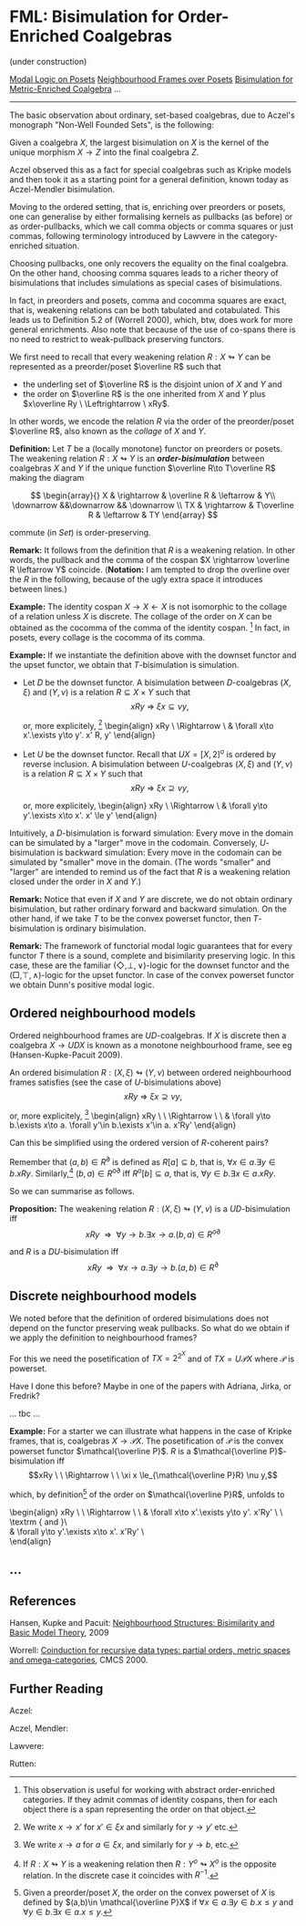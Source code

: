 #  FML: Bisimulation for Order-Enriched Coalgebras

(under construction)

[Modal Logic on Posets](https://hackmd.io/uvH1hEqBTE6uJKlI0qSRAA)
[Neighbourhood Frames over Posets](https://hackmd.io/Kaf6xVVMRP2w7a9hTLjT2w)
[Bisimulation for Metric-Enriched Coalgebra](https://hackmd.io/dhUAXEIIQCGiBpTNkU1RiQ)
...

---

The basic observation about ordinary, set-based coalgebras, due to Aczel's monograph "Non-Well Founded Sets", is the following:

Given a coalgebra $X$, the largest bisimulation on $X$ is the kernel of the unique morphism $X\to Z$ into the final coalgebra $Z$.

Aczel observed this as a fact for special coalgebras such as Kripke models and then took it as a starting point for a general definition, known today as Aczel-Mendler bisimulation.

Moving to the ordered setting, that is, enriching over preorders or posets, one can generalise by either formalising kernels as pullbacks (as before) or as order-pullbacks, which we call comma objects or comma squares or just commas, following terminology introduced by Lawvere in the category-enriched situation.

Choosing pullbacks, one only recovers the equality on the final coalgebra. On the other hand, choosing comma squares leads to a richer theory of bisimulations that includes simulations as special cases of bisimulations.

In fact, in preorders and posets, comma and cocomma squares are exact, that is, weakening relations can be both tabulated and cotabulated. This leads us to Definition 5.2 of (Worrell 2000), which, btw, does work for more general enrichments. Also note that because of the use of co-spans there is no need to restrict to weak-pullback preserving functors.

We first need to recall that every weakening relation $R:X\looparrowright Y$ can be represented as a preorder/poset $\overline R$ such that
  - the underling set of $\overline R$ is the disjoint union of $X$ and $Y$ and
  - the order on $\overline R$ is the one inherited from $X$ and $Y$ plus $x\overline Ry  \ \Leftrightarrow \  xRy$.

In other words, we encode the relation $R$ via the order of the preorder/poset $\overline R$, also known as the *collage* of $X$ and $Y$.

**Definition:** Let $T$ be a (locally monotone) functor on preorders or posets. The weakening relation $R:X\looparrowright Y$ is an ***order-bisimulation*** between coalgebras $X$ and $Y$ if the unique function $\overline R\to T\overline R$ making the diagram 

$$
\begin{array}{}
X  & \rightarrow & \overline R & \leftarrow & Y\\
\downarrow &&\downarrow && \downarrow \\
TX  & \rightarrow & T\overline R & \leftarrow & TY
\end{array}
$$

commute (in $Set$) is order-preserving. 

**Remark:** It follows from the definition that $R$ is a weakening relation. In other words, the pullback and the comma of the cospan $X \rightarrow \overline R \leftarrow Y$ coincide. (**Notation:** I am tempted to drop the overline over the $R$ in the following, because of the ugly extra space it introduces between lines.)

**Example:** The identity cospan $X \rightarrow X \leftarrow X$ is not isomorphic to the collage of a relation unless $X$ is discrete. The collage of the order on $X$ can be obtained as the cocomma of the comma of the identity cospan. [^comma] In fact, in posets, every collage is the cocomma of its comma.

[^comma]: This observation is useful for working with abstract order-enriched categories. If they admit commas of identity cospans, then for each object there is a span representing the order on that object.

**Example:** If we instantiate the definition above with the downset functor and the upset functor, we obtain that $T$-bisimulation is simulation.
- Let $D$ be the downset functor. A bisimulation between $D$-coalgebras $(X,\xi)$ and $(Y,\nu)$ is a relation $R\subseteq X\times Y$ such that $$xRy\ \Rightarrow \ \xi x \subseteq \nu y,$$

  or, more explicitely, [^xtox']
\begin{align}
xRy \ \Rightarrow \ & \forall x\to x'.\exists y\to y'. x' R\, y' 
\end{align}

[^xtox']: We write $x\to x'$ for $x'\in\xi x$ and similarly for $y\to y'$ etc.

- Let $U$ be the downset functor. Recall that $UX=[X,2]^o$ is ordered by reverse inclusion. A bisimulation between $U$-coalgebras $(X,\xi)$ and $(Y,\nu)$ is a relation $R\subseteq X\times Y$ such that $$xRy\ \Rightarrow \ \xi x \supseteq \nu y,$$

  or, more explicitely,
\begin{align}
xRy \ \Rightarrow \ & \forall y\to y'.\exists x\to x'. x' \le y' 
\end{align}

Intuitively, a $D$-bisimulation is forward simulation: Every move in the domain can be simulated by a "larger" move in the codomain. Conversely, $U$-bisimulation is backward simulation: Every move in the codomain can be simulated by "smaller" move in the domain. (The words "smaller" and "larger" are intended to remind us of the fact that $R$ is a weakening relation closed under the order in $X$ and $Y$.)

**Remark:** Notice that even if $X$ and $Y$ are discrete, we do not obtain ordinary bisimulation, but rather ordinary forward and backward simulation. On the other hand, if we take $T$ to be the convex powerset functor, then $T$-bisimulation is ordinary bisimulation.

**Remark:** The framework of functorial modal logic guarantees that for every functor $T$ there is a sound, complete and bisimilarity preserving logic. In this case, these are the familiar $(\Diamond,\bot,\vee)$-logic for the downset functor and the $(\Box,\top,\wedge)$-logic for the upset functor. In case of the convex powerset functor we obtain Dunn's positive modal logic.



## Ordered neighbourhood models

Ordered neighbourhood frames are $UD$-coalgebras. If $X$ is discrete then a coalgebra $X\to UDX$ is known as a monotone neighbourhood frame, see eg (Hansen-Kupke-Pacuit 2009).

An ordered bisimulation $R:(X,\xi)\looparrowright (Y,\nu)$ between ordered neighbourhood frames satisfies (see the case of $U$-bisimulations above)
$$ xRy \ \Rightarrow \ \xi x \supseteq \nu y,$$

or, more explicitely, [^xtoa]
\begin{align}
xRy \ \ \Rightarrow \ \ & \forall y\to b.\exists x\to a. \forall y'\in b.\exists x'\in a. x'Ry' 
\end{align}

[^xtoa]: We write $x\to a$ for $a\in\xi x$, and similarly for $y\to b$, etc.

Can this be simplified using the ordered version of $R$-coherent pairs?

Remember that $(a,b)\in R^\partial$ is defined as $R[a]\subseteq b$, that is, $\forall x\in a. \exists y\in b.xRy$. Similarly,[^Ro] $(b,a)\in {R^o}^\partial$ iff $R^o[b]\subseteq a$, that is, $\forall y\in b. \exists x\in a.xRy$. 

So we can summarise as follows.

**Proposition:** The weakening relation $R:(X,\xi)\looparrowright (Y,\nu)$  is a $UD$-bisimulation iff
$$xRy \ \ \Rightarrow \ \ 
\forall y\to b.\exists x\to a. 
(b,a)\in {R^{o}}^\partial$$

and $R$ is a $DU$-bisimulation iff
$$xRy \ \ \Rightarrow \ \ 
\forall x\to a.\exists y\to b. 
(a,b)\in R^\partial$$



## Discrete neighbourhood models

We noted before that the definition of ordered bisimulations does not depend on the functor preserving weak pullbacks. So what do we obtain if we apply the definition to neighbourhood frames?

For this we need the posetification of $TX=2^{2^X}$ and of $TX = U\mathcal PX$ where $\mathcal P$ is powerset. 

Have I done this before? Maybe in one of the papers with Adriana, Jirka, or Fredrik?

... tbc ...

**Example:** For a starter we can illustrate what happens in the case of Kripke frames, that is, coalgebras $X\to\mathcal PX$. The posetification of $\mathcal P$ is the convex powerset functor $\mathcal{\overline P}$. $R$ is a $\mathcal{\overline P}$-bisimulation iff
$$xRy \ \ \Rightarrow \ \ \xi x \le_{\mathcal{\overline P}R} \nu y,$$

which, by definition[^eglimilner] of the order on $\mathcal{\overline P}R$, unfolds to 

\begin{align}
xRy \ \ \Rightarrow \ \ & \forall x\to x'.\exists y\to y'.  x'Ry' \ \ \textrm { and }\\  
& \forall y\to y'.\exists x\to x'.  x'Ry' \\  
\end{align}





## ...



## References

Hansen, Kupke and Pacuit: [Neighbourhood Structures: Bisimilarity and Basic Model Theory](\href{https://arxiv.org/pdf/0901.4430), 2009 

Worrell: [Coinduction for recursive data types: partial orders, metric spaces and omega-categories](https://www.sciencedirect.com/science/article/pii/S1571066105803561), CMCS 2000.

## Further Reading

Aczel:

Aczel, Mendler:

Lawvere:

Rutten:

[^eglimilner]: Given a preorder/poset $X$, the order on the convex powerset of $X$ is defined by $(a,b)\in \mathcal{\overline P}X$ if $\forall x\in a.\exists y\in b. x\le y$ and $\forall y\in b.\exists x\in a. x\le y$.

[^Ro]: If $R:X\looparrowright Y$ is a weakening relation then $R:Y^o\looparrowright X^o$ is the opposite relation. In the discrete case it coincides with $R^{-1}$.

